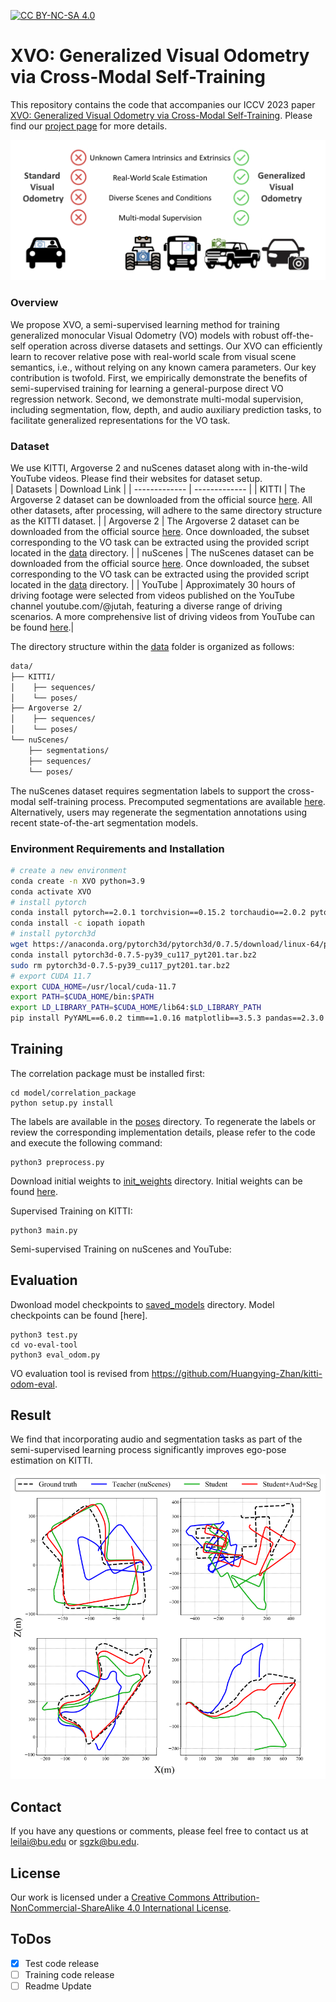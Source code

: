 [![CC BY-NC-SA 4.0][cc-by-nc-sa-shield]][cc-by-nc-sa]  

[cc-by-nc-sa]: http://creativecommons.org/licenses/by-nc-sa/4.0/  
[cc-by-nc-sa-shield]: https://img.shields.io/badge/License-CC%20BY--NC--SA%204.0-lightgrey.svg  


# XVO: Generalized Visual Odometry via Cross-Modal Self-Training
This repository contains the code that accompanies our ICCV 2023 paper [XVO: Generalized Visual Odometry via Cross-Modal Self-Training](https://genxvo.github.io/resources/XVO.pdf). Please find our [project page](https://genxvo.github.io/) for more details. 

<p>
    <img alt="Example 1" src="misc/generalized_vo.png" class="fit"/>
</p>  

### Overview  
We propose XVO, a semi-supervised learning method for training generalized monocular Visual Odometry (VO) models with robust off-the-self operation across diverse datasets and settings. Our XVO can efficiently learn to recover relative pose with real-world scale from visual scene semantics, i.e., without relying on any known camera parameters. Our key contribution is twofold. First, we empirically demonstrate the benefits of semi-supervised training for learning a general-purpose direct VO regression network. Second, we demonstrate multi-modal supervision, including segmentation, flow, depth, and audio auxiliary prediction tasks, to facilitate generalized representations for the VO task.   

### Dataset
We use KITTI, Argoverse 2 and nuScenes dataset along with in-the-wild YouTube videos. Please find their websites for dataset setup.  
| Datasets  | Download Link |
| ------------- | ------------- |
| KITTI  | The Argoverse 2 dataset can be downloaded from the official source [here](https://www.cvlibs.net/datasets/kitti/eval_odometry.php). All other datasets, after processing, will adhere to the same directory structure as the KITTI dataset.  |
| Argoverse 2  | The Argoverse 2 dataset can be downloaded from the official source [here](https://www.argoverse.org/av2.html#download-link). Once downloaded, the subset corresponding to the VO task can be extracted using the provided script located in the [data](https://github.com/h2xlab/XVO/tree/main/data) directory.  |
| nuScenes  | The nuScenes dataset can be downloaded from the official source [here](https://www.nuscenes.org/nuscenes#download). Once downloaded, the subset corresponding to the VO task can be extracted using the provided script located in the [data](https://github.com/h2xlab/XVO/tree/main/data) directory.  |
| YouTube  | Approximately 30 hours of driving footage were selected from videos published on the YouTube channel youtube.com/@jutah, featuring a diverse range of driving scenarios. A more comprehensive list of driving videos from YouTube can be found [here](https://docs.google.com/spreadsheets/d/1bHWWP_VXeEe5UzIG-QgKFBdH7mNlSC4GFSJkEhFnt2I/edit?gid=0#gid=0).|

The directory structure within the [data](https://github.com/h2xlab/XVO/tree/main/data) folder is organized as follows:
```bash
data/ 
├── KITTI/
│    ├── sequences/ 
│    └── poses/
├── Argoverse 2/
│    ├── sequences/ 
│    └── poses/
└── nuScenes/
    ├── segmentations/ 
    ├── sequences/ 
    └── poses/
```
The nuScenes dataset requires segmentation labels to support the cross-modal self-training process. Precomputed segmentations are available [here](https://drive.google.com/drive/folders/1sOhguNCihWHrPNlCexHyUe_grgaNcQF8?usp=sharing). Alternatively, users may regenerate the segmentation annotations using recent state-of-the-art segmentation models.

### Environment Requirements and Installation
```bash
# create a new environment
conda create -n XVO python=3.9
conda activate XVO
# install pytorch
conda install pytorch==2.0.1 torchvision==0.15.2 torchaudio==2.0.2 pytorch-cuda=11.7 -c pytorch -c nvidia
conda install -c iopath iopath
# install pytorch3d
wget https://anaconda.org/pytorch3d/pytorch3d/0.7.5/download/linux-64/pytorch3d-0.7.5-py39_cu117_pyt201.tar.bz2
conda install pytorch3d-0.7.5-py39_cu117_pyt201.tar.bz2
sudo rm pytorch3d-0.7.5-py39_cu117_pyt201.tar.bz2
# export CUDA 11.7 
export CUDA_HOME=/usr/local/cuda-11.7
export PATH=$CUDA_HOME/bin:$PATH
export LD_LIBRARY_PATH=$CUDA_HOME/lib64:$LD_LIBRARY_PATH
pip install PyYAML==6.0.2 timm==1.0.16 matplotlib==3.5.3 pandas==2.3.0 opencv-python==4.11.0.86 a-unet==0.0.16 mmcv-full==1.7.2 numpy==1.26.4 pillow==11.0.0 av2==0.2.1 nuscenes-devkit==1.1.11
```

## Training 
The correlation package must be installed first:
```
cd model/correlation_package
python setup.py install
```
The labels are available in the [poses](https://github.com/h2xlab/XVO/tree/main/poses) directory. To regenerate the labels or review the corresponding implementation details, please refer to the code and execute the following command:
```
python3 preprocess.py
```
Download initial weights to [init_weights](https://github.com/h2xlab/XVO/tree/main/init_weights) directory. Initial weights can be found [here](https://drive.google.com/drive/folders/16v0U2RoRay7miYKb7LebKlXqZAe0d2tg?usp=sharing).

Supervised Training on KITTI:
```
python3 main.py
```

Semi-supervised Training on nuScenes and YouTube:

## Evaluation
Dwonload model checkpoints to [saved_models](https://github.com/h2xlab/XVO/tree/main/saved_models) directory. Model checkpoints can be found [here].
```
python3 test.py
cd vo-eval-tool
python3 eval_odom.py
```
VO evaluation tool is revised from https://github.com/Huangying-Zhan/kitti-odom-eval.

## Result   
We find that incorporating audio and segmentation tasks as part of the semi-supervised learning process significantly improves ego-pose estimation on KITTI.   
<p>
    <img width=750 class="center" alt="Demo 1" src="misc/qua_result.png"/ >  
</p>   

## Contact  
If you have any questions or comments, please feel free to contact us at leilai@bu.edu or sgzk@bu.edu.

## License  
Our work is licensed under a [Creative Commons Attribution-NonCommercial-ShareAlike 4.0 International License][cc-by-nc-sa].  

## ToDos  
- [X] Test code release
- [ ] Training code release
- [ ] Readme Update
